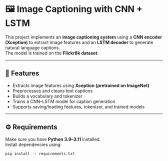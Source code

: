 # 🖼️ Image Captioning with CNN + LSTM  

This project implements an **image captioning system** using a **CNN encoder (Xception)** to extract image features and an **LSTM decoder** to generate natural language captions.  
The model is trained on the **Flickr8k dataset**.

---

## 📌 Features
- Extracts image features using **Xception (pretrained on ImageNet)**  
- Preprocesses and cleans text captions  
- Builds a vocabulary and tokenizer  
- Trains a CNN–LSTM model for caption generation  
- Supports saving/loading features, tokenizer, and trained models  

---

## ⚙️ Requirements
Make sure you have **Python 3.9–3.11** installed.  
Install dependencies using:

```bash
pip install -r requirements.txt

